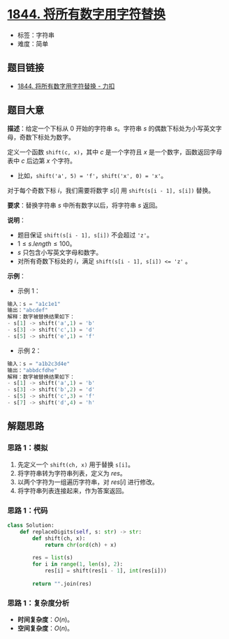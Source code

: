 # [1844. 将所有数字用字符替换](https://leetcode.cn/problems/replace-all-digits-with-characters/)

- 标签：字符串
- 难度：简单

## 题目链接

- [1844. 将所有数字用字符替换 - 力扣](https://leetcode.cn/problems/replace-all-digits-with-characters/)

## 题目大意

**描述**：给定一个下标从 $0$ 开始的字符串 $s$。字符串 $s$ 的偶数下标处为小写英文字母，奇数下标处为数字。

定义一个函数 `shift(c, x)`，其中 $c$ 是一个字符且 $x$ 是一个数字，函数返回字母表中 $c$ 后边第 $x$ 个字符。

- 比如，`shift('a', 5) = 'f'`，`shift('x', 0) = 'x'`。

对于每个奇数下标 $i$，我们需要将数字 $s[i]$ 用 `shift(s[i - 1], s[i])` 替换。

**要求**：替换字符串 $s$ 中所有数字以后，将字符串 $s$ 返回。

**说明**：

- 题目保证 `shift(s[i - 1], s[i])` 不会超过 `'z'`。
- $1 \le s.length \le 100$。
- $s$ 只包含小写英文字母和数字。
- 对所有奇数下标处的 $i$，满足 `shift(s[i - 1], s[i]) <= 'z'` 。

**示例**：

- 示例 1：

```python
输入：s = "a1c1e1"
输出："abcdef"
解释：数字被替换结果如下：
- s[1] -> shift('a',1) = 'b'
- s[3] -> shift('c',1) = 'd'
- s[5] -> shift('e',1) = 'f'
```

- 示例 2：

```python
输入：s = "a1b2c3d4e"
输出："abbdcfdhe"
解释：数字被替换结果如下：
- s[1] -> shift('a',1) = 'b'
- s[3] -> shift('b',2) = 'd'
- s[5] -> shift('c',3) = 'f'
- s[7] -> shift('d',4) = 'h'
```

## 解题思路

### 思路 1：模拟

1. 先定义一个 `shift(ch, x)` 用于替换 `s[i]`。
2. 将字符串转为字符串列表，定义为 $res$。
3. 以两个字符为一组遍历字符串，对 $res[i]$ 进行修改。
4. 将字符串列表连接起来，作为答案返回。

### 思路 1：代码

```python
class Solution:
    def replaceDigits(self, s: str) -> str:
        def shift(ch, x):
            return chr(ord(ch) + x) 
        
        res = list(s)
        for i in range(1, len(s), 2):
            res[i] = shift(res[i - 1], int(res[i]))
        
        return "".join(res)
```

### 思路 1：复杂度分析

- **时间复杂度**：$O(n)$。
- **空间复杂度**：$O(n)$。

